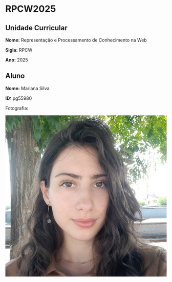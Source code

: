 # RPCW2025

## Unidade Curricular

**Nome:** Representação e Processamento de Conhecimento na Web

**Sigla:** RPCW

**Ano:** 2025

## Aluno

**Nome:** Mariana Silva

**ID:** pg55980

Fotografia:

![Fotografia do aluno](./foto.jpg)
